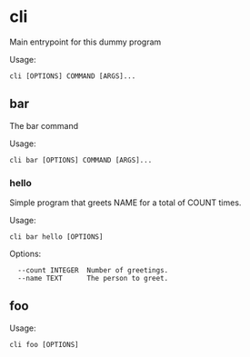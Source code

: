 # cli

Main entrypoint for this dummy program

Usage:

```
cli [OPTIONS] COMMAND [ARGS]...
```

## bar

The bar command

Usage:

```
cli bar [OPTIONS] COMMAND [ARGS]...
```

### hello

Simple program that greets NAME for a total of COUNT times.

Usage:

```
cli bar hello [OPTIONS]
```

Options:

```
  --count INTEGER  Number of greetings.
  --name TEXT      The person to greet.
```

## foo

Usage:

```
cli foo [OPTIONS]
```
